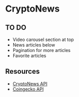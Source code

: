# CryptoNews

## TO DO
- Video carousel section at top
- News articles below
- Pagination for more articles
- Favorite articles

## Resources
- [CryptoNews API](https://cryptonews-api.com/)
- [Coingecko API](https://www.coingecko.com/api/documentations/v3)
